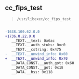 ## cc_fips_test

> `/usr/libexec/cc_fips_test`

```diff

-1638.100.62.0.0
+1736.0.22.0.0
   __TEXT.__text: 0x6ac
   __TEXT.__auth_stubs: 0xc0
   __TEXT.__cstring: 0x475
-  __TEXT.__unwind_info: 0x60
+  __TEXT.__unwind_info: 0x70
   __DATA_CONST.__auth_got: 0x60
   __DATA_CONST.__got: 0x18
   __DATA.__bss: 0x118

```
